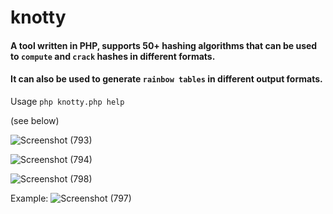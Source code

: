 # knotty
#### A tool written in PHP, supports 50+ hashing algorithms that can be used to `compute` and `crack` hashes in different formats.
#### It can also be used to generate `rainbow tables` in different output formats.
Usage
`php knotty.php help`

(see below)

![Screenshot (793)](https://github.com/prodigiousMind/knotty/assets/76691910/2aa2f54d-d6a3-48e7-a9c8-3104ffd8942f)

![Screenshot (794)](https://github.com/prodigiousMind/knotty/assets/76691910/2448bf14-515e-4b33-8dcb-6c25f44de721)

![Screenshot (798)](https://github.com/prodigiousMind/knotty/assets/76691910/261b227f-2b9f-4147-ad81-e7154cdeaa53)

Example:
![Screenshot (797)](https://github.com/prodigiousMind/knotty/assets/76691910/7efcd63a-ee32-424b-848e-801b23624256)
